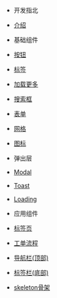 - 开发指北
 - [介绍](/README.md)
 
- 基础组件
 - [按钮](/components/button.md)
 - [标签](/components/tag.md)
 - [加载更多](/components/loadmore.md)
 - [搜索框](/components/search.md)
 - [表单](/components/form.md)
 - [网格](/components/grids.md)
 - [图标](/components/icons.md)

- 弹出层
 - [Modal](/components/modal.md)
 - [Toast](/components/toast.md)
 - [Loading](/components/loading.md)

- 应用组件
 - [标签页](/components/tab.md)
 - [工单流程](/components/step.md)
 - [导航栏(顶部)](/components/navbar.md)
 - [标签栏(底部)](/components/tabbar.md)
 - [skeleton骨架](/components/skeleton.md)
